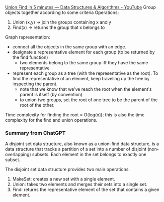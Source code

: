 [Union Find in 5 minutes — Data Structures & Algorithms - YouTube](https://www.youtube.com/watch?v=ayW5B2W9hfo)
Group objects together according to some criteria
Operations:
1. Union (x,y) -> join the groups containing x and y
2. Find(x) -> returns the group that x belongs to 

Graph representation: 
- connect all the objects in the same group with an edge.
- designate a representative element for each group (to be returned by the find function) 
	- two elements belong to the same group iff they have the same representative
- represent each group as a tree (with the representative as the root). To find the representative of an element, keep traveling up the tree by inspecting the parent. 
	- note that we know that we've reach the root when the element's parent is itself (by convention) 
	- to union two groups, set the root of one tree to be the parent of the root of the other. 

Time complexity for finding the root = O(log(n)); this is also the time complexity for the find and union operations. 

### Summary from ChatGPT
A disjoint set data structure, also known as a union-find data structure, is a data structure that tracks a partition of a set into a number of disjoint (non-overlapping) subsets. Each element in the set belongs to exactly one subset.
 
The disjoint set data structure provides two main operations:
1.  MakeSet: creates a new set with a single element.
2.  Union: takes two elements and merges their sets into a single set.
3.  Find: returns the representative element of the set that contains a given element.